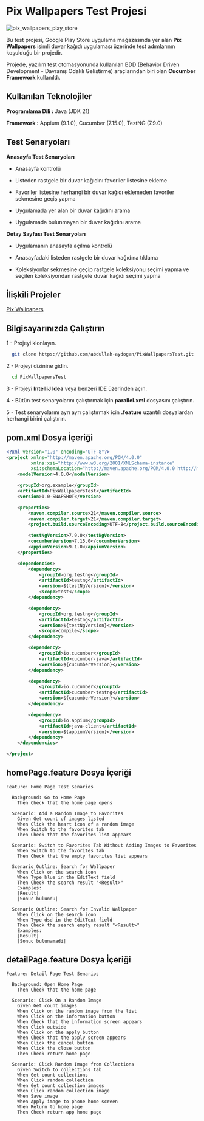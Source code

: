 
# Pix Wallpapers Test Projesi

![pix_wallpapers_play_store](https://github.com/abdullah-aydogan/PixWallpapersTest/assets/117303457/ef43ed73-dead-4b3f-bf5b-bfe63c5996c1)

Bu test projesi, Google Play Store uygulama mağazasında yer alan **Pix Wallpapers** isimli duvar kağıdı uygulaması üzerinde test adımlarının koşulduğu bir projedir.

Projede, yazılım test otomasyonunda kullanılan BDD (Behavior Driven Development - Davranış Odaklı Geliştirme) araçlarından biri olan **Cucumber Framework** kullanıldı.
## Kullanılan Teknolojiler

**Programlama Dili :** Java (JDK 21)

**Framework :** Appium (9.1.0), Cucumber (7.15.0), TestNG (7.9.0)
## Test Senaryoları

**Anasayfa Test Senaryoları**

- Anasayfa kontrolü

- Listeden rastgele bir duvar kağıdını favoriler listesine ekleme

- Favoriler listesine herhangi bir duvar kağıdı eklemeden favoriler sekmesine geçiş yapma

- Uygulamada yer alan bir duvar kağıdını arama

- Uygulamada bulunmayan bir duvar kağıdını arama



**Detay Sayfası Test Senaryoları**

- Uygulamanın anasayfa açılma kontrolü

- Anasayfadaki listeden rastgele bir duvar kağıdına tıklama

- Koleksiyonlar sekmesine geçip rastgele koleksiyonu seçimi yapma ve seçilen koleksiyondan rastgele duvar kağıdı seçimi yapma
## İlişkili Projeler

[Pix Wallpapers](https://github.com/pashapuma/Wallpapers_app)
## Bilgisayarınızda Çalıştırın

1 - Projeyi klonlayın.

```bash
  git clone https://github.com/abdullah-aydogan/PixWallpapersTest.git
```

2 - Projeyi dizinine gidin.

```bash
  cd PixWallpapersTest
```

3 - Projeyi **IntelliJ Idea** veya benzeri IDE üzerinden açın.

4 - Bütün test senaryolarını çalıştırmak için **parallel.xml** dosyasını çalıştırın.

5 - Test senaryolarını ayrı ayrı çalıştırmak için **.feature** uzantılı dosyalardan herhangi birini çalıştırın.
## pom.xml Dosya İçeriği

```xml
<?xml version="1.0" encoding="UTF-8"?>
<project xmlns="http://maven.apache.org/POM/4.0.0"
         xmlns:xsi="http://www.w3.org/2001/XMLSchema-instance"
         xsi:schemaLocation="http://maven.apache.org/POM/4.0.0 http://maven.apache.org/xsd/maven-4.0.0.xsd">
    <modelVersion>4.0.0</modelVersion>

    <groupId>org.example</groupId>
    <artifactId>PixWallpapersTest</artifactId>
    <version>1.0-SNAPSHOT</version>

    <properties>
        <maven.compiler.source>21</maven.compiler.source>
        <maven.compiler.target>21</maven.compiler.target>
        <project.build.sourceEncoding>UTF-8</project.build.sourceEncoding>

        <testNgVersion>7.9.0</testNgVersion>
        <cucumberVersion>7.15.0</cucumberVersion>
        <appiumVersion>9.1.0</appiumVersion>
    </properties>

    <dependencies>
        <dependency>
            <groupId>org.testng</groupId>
            <artifactId>testng</artifactId>
            <version>${testNgVersion}</version>
            <scope>test</scope>
        </dependency>

        <dependency>
            <groupId>org.testng</groupId>
            <artifactId>testng</artifactId>
            <version>${testNgVersion}</version>
            <scope>compile</scope>
        </dependency>

        <dependency>
            <groupId>io.cucumber</groupId>
            <artifactId>cucumber-java</artifactId>
            <version>${cucumberVersion}</version>
        </dependency>

        <dependency>
            <groupId>io.cucumber</groupId>
            <artifactId>cucumber-testng</artifactId>
            <version>${cucumberVersion}</version>
        </dependency>

        <dependency>
            <groupId>io.appium</groupId>
            <artifactId>java-client</artifactId>
            <version>${appiumVersion}</version>
        </dependency>
    </dependencies>

</project>
```


## homePage.feature Dosya İçeriği

```.feature
Feature: Home Page Test Senarios

  Background: Go to Home Page
    Then Check that the home page opens

  Scenario: Add a Random Image to Favorites
    Given Get count of images listed
    When Click the heart icon of a random image
    When Switch to the favorites tab
    Then Check that the favorites list appears

  Scenario: Switch to Favorites Tab Without Adding Images to Favorites
    When Switch to the favorites tab
    Then Check that the empty favorites list appears

  Scenario Outline: Search for Wallpaper
    When Click on the search icon
    When Type blue in the EditText field
    Then Check the search result "<Result>"
    Examples:
    |Result|
    |Sonuc bulundu|

  Scenario Outline: Search for Invalid Wallpaper
    When Click on the search icon
    When Type dsd in the EditText field
    Then Check the search empty result "<Result>"
    Examples:
    |Result|
    |Sonuc bulunamadi|
```

## detailPage.feature Dosya İçeriği

```.feature
Feature: Detail Page Test Senarios

  Background: Open Home Page
    Then Check that the home page

  Scenario: Click On a Random Image
    Given Get count images
    When Click on the random image from the list
    When Click on the information button
    When Check that the information screen appears
    When Click outside
    When Click on the apply button
    When Check that the apply screen appears
    When Click the cancel button
    When Click the close button
    Then Check return home page

  Scenario: Click Random Image from Collections
    Given Switch to collections tab
    When Get count collections
    When Click random collection
    When Get count collection images
    When Click random collection image
    When Save image
    When Apply image to phone home screen
    When Return to home page
    Then Check return app home page
```

